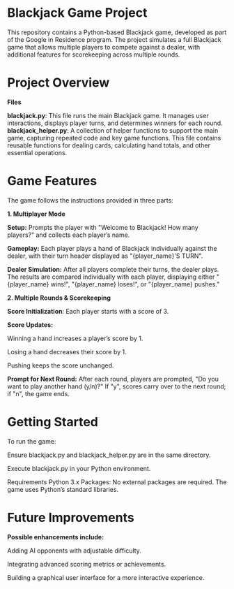 # Blackjack Game Project

This repository contains a Python-based Blackjack game, developed as part of the Google in Residence program. The project simulates a full Blackjack game that allows multiple players to compete against a dealer, with additional features for scorekeeping across multiple rounds.

# Project Overview

**Files**

**blackjack.py**: This file runs the main Blackjack game. It manages user interactions, displays player turns, and determines winners for each round.
**blackjack_helper.py**: A collection of helper functions to support the main game, capturing repeated code and key game functions. This file contains reusable functions for dealing cards, calculating hand totals, and other essential operations.

# Game Features

The game follows the instructions provided in three parts:

**1. Multiplayer Mode**

**Setup:** Prompts the player with "Welcome to Blackjack! How many players?" and collects each player’s name.

**Gameplay:** Each player plays a hand of Blackjack individually against the dealer, with their turn header displayed as "{player_name}'S TURN".

**Dealer Simulation:** After all players complete their turns, the dealer plays. The results are compared individually with each player, displaying either "{player_name} wins!", "{player_name} loses!", or "{player_name} pushes."

**2. Multiple Rounds & Scorekeeping**

**Score Initialization**: Each player starts with a score of 3.

**Score Updates:**

Winning a hand increases a player’s score by 1.

Losing a hand decreases their score by 1.

Pushing keeps the score unchanged.

**Prompt for Next Round:** After each round, players are prompted, "Do you want to play another hand (y/n)?" If "y", scores carry over to the next round; if "n", the game ends.

# Getting Started

To run the game:

Ensure blackjack.py and blackjack_helper.py are in the same directory.

Execute blackjack.py in your Python environment.


Requirements
Python 3.x
Packages: No external packages are required. The game uses Python’s standard libraries.

# Future Improvements

**Possible enhancements include:**

Adding AI opponents with adjustable difficulty.

Integrating advanced scoring metrics or achievements.

Building a graphical user interface for a more interactive experience.
